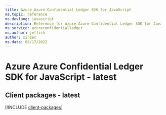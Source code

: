 ```yaml
---
title: Azure Azure Confidential Ledger SDK for JavaScript
ms.topic: reference
ms.devlang: javascript
description: Reference for Azure Azure Confidential Ledger SDK for JavaScript
ms.service: azureconfidentialledger
ms.author: jeffish
author: xirzec
ms.data: 08/17/2022
---
```

# Azure Azure Confidential Ledger SDK for JavaScript - latest

## Client packages - latest
[!INCLUDE [client-packages](azure-confidential-ledger-client-index.md)]